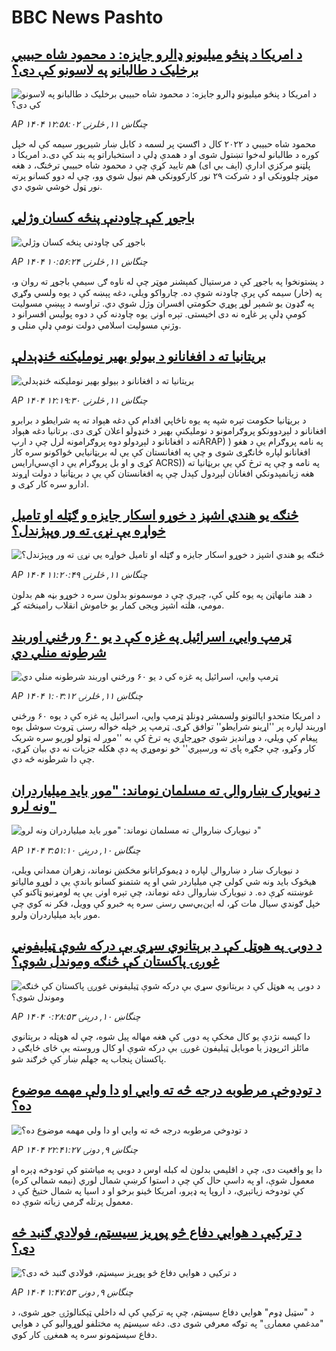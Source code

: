 # BBC News Pashto## [د امریکا د پنځو میلیونو ډالرو جایزه: د محمود شاه حبیبي برخلیک د طالبانو په لاسونو کې دی؟](https://www.bbc.com/pashto/articles/c0rv18xrp71o?at_campaign=githubrss)![د امریکا د پنځو میلیونو ډالرو جایزه: د محمود شاه حبیبي برخلیک د طالبانو په لاسونو کې دی؟](https://ichef.bbci.co.uk/ace/ws/240/cpsprodpb/30f4/live/e2fd2550-543b-11f0-aa04-63f097c9ce41.jpg)_AP ۱۴۰۴ چنگاښ ۱۱, څلرنۍ ۱۲:۵۸:۰۲_محمود شاه حبیبي د ۲۰۲۲ کال د اګسټ پر لسمه د کابل ښار شیرپور سیمه کې له خپل کوره د طالبانو له‌خوا تښتول شوی او د همدې ډلې د استخباراتو په بند کې دی.د امریکا د پلټنو مرکزي ادارې (اېف بي ای) هم تایید کړې چې د محمود شاه حبیبي ترڅنګ، د هغه موټر چلوونکی او د شرکت ۲۹ نور کارکوونکي هم نیول شوي وو، چې له دوو کسانو پرته نور ټول خوشي شوي دي.## [باجوړ کې چاودنې پنځه کسان وژلي](https://www.bbc.com/pashto/articles/cj4ew52p945o?at_campaign=githubrss)![باجوړ کې چاودنې پنځه کسان وژلي](https://ichef.bbci.co.uk/ace/ws/240/cpsprodpb/13df/live/a15a9e90-5731-11f0-804c-b585e3f5213e.png)_AP ۱۴۰۴ چنگاښ ۱۱, څلرنۍ ۱۰:۵۶:۲۴_د پښتونخوا په باجوړ کې د مرستیال کمېشنر موټر چې له ناوه ګۍ سیمې باجوړ ته روان و، په (خار) سیمه کې پرې چاودنه شوې ده. چارواکو ویلي، دغه پېښه کې د یوه ولسي وګړي په ګډون یو شمېر لوړ پوړي حکومتي افسران وژل شوي دي. تراوسه د پېښې مسولیت کومې ډلې پر غاړه نه دی اخیستی. تېره اونۍ یوه چاودنه کې د دوه پولیس افسرانو د وژنې مسولیت اسلامي دولت نومې ډلې منلی و.## [بریتانیا ته د افغانانو د بیولو بهیر نوملیکنه ځنډېدلې](https://www.bbc.com/pashto/articles/c9dg0j3eg6no?at_campaign=githubrss)![بریتانیا ته د افغانانو د بیولو بهیر نوملیکنه ځنډېدلې](https://ichef.bbci.co.uk/ace/ws/240/cpsprodpb/c767/live/939680d0-5736-11f0-960d-e9f1088a89fe.jpg)_AP ۱۴۰۴ چنگاښ ۱۱, څلرنۍ ۱۲:۱۹:۳۰_د بريټانیا حکومت تېره شپه په یوه ناڅاپي اقدام کې دغه هېواد ته په شرایطو د برابرو افغانانو د لېږدوونکو پروګرامونو د نوملیکنې بهیر د ځنډولو اعلان کړی دی.
برتانیا دغه هېواد ته د افغانانو د لېږدولو دوه پروګرامونه لرل چې د ارپARAP) ) په نامه پروګرام یې د هغو افغانانو لپاره ځانګړی شوی و چې په افغانستان کې یې له بریټانیايي ځواکونو سره کار کړی و او بل پروګرام یې د اې‌سي‌ارایس ACRS)) په نامه و چې په ترڅ کې یې بریټانیا ته هغه زیانمېدونکي افغانان لېږدول کېدل چې په افغانستان کې یې د بريټانیا د دولت اړوند ادارو سره کار کړی و.## [څنګه یو هندي اشپز د خوړو اسکار جایزه و ګټله او تامیل خواړه یې نړۍ ته ور وپېژندل؟](https://www.bbc.com/pashto/articles/c04ddknpkx2o?at_campaign=githubrss)![څنګه یو هندي اشپز د خوړو اسکار جایزه و ګټله او تامیل خواړه یې نړۍ ته ور وپېژندل؟](https://ichef.bbci.co.uk/ace/ws/240/cpsprodpb/8b01/live/e70f5530-568b-11f0-9074-8989d8c97d87.jpg)_AP ۱۴۰۴ چنگاښ ۱۱, څلرنۍ ۱۱:۲۰:۴۹_د هند مانهاټن په یوه کلي کې، چیرې چې د موسمونو بدلون سره د خوړو بڼه هم بدلون مومي، هلته اشپز ویجی کمار یو خاموش انقلاب رامینځته کړ.## [ټرمپ وايي، اسرائیل په غزه کې د یو ۶۰ ورځني اوربند شرطونه منلي دي](https://www.bbc.com/pashto/articles/cdr3kl72xxpo?at_campaign=githubrss)![ټرمپ وايي، اسرائیل په غزه کې د یو ۶۰ ورځني اوربند شرطونه منلي دي](https://ichef.bbci.co.uk/ace/ws/240/cpsprodpb/1332/live/05aaa990-5731-11f0-960d-e9f1088a89fe.jpg)_AP ۱۴۰۴ چنگاښ ۱۱, څلرنۍ ۱:۰۳:۱۲_د امریکا متحدو ایالتونو ولسمشر ډونلډ ټرمپ وايي، اسرائیل په غزه کې د یوه ۶۰ ورځني اوربند لپاره پر ''اړینو شرايطو'' توافق کړی. 
ټرمپ پر خپله خواله رسنۍ ټروث سوشل یوه پیغام کې ویلي، د وړاندیز شوي جوړجاړي په ترڅ کې به ''موږ له ټولو لوریو سره شریک کار وکړو، چې جګړه پای ته ورسېږي'' خو نوموړي په دې هکله جزیات نه دي بیان کړي، چې دا شرطونه څه دي.## [د نیویارک ښاروالۍ ته مسلمان نوماند: "موږ باید میلیاردران ونه لرو"](https://www.bbc.com/pashto/articles/crk66ekdnx6o?at_campaign=githubrss)![د نیویارک ښاروالۍ ته مسلمان نوماند: "موږ باید میلیاردران ونه لرو"](https://ichef.bbci.co.uk/ace/ws/240/cpsprodpb/45d7/live/f52e6ed0-55c3-11f0-960d-e9f1088a89fe.jpg)_AP ۱۴۰۴ چنگاښ ۱۰, درېنۍ ۳:۵۱:۱۰_د نیویارک ښار د ښاروالۍ لپاره د ډیموکراتانو مخکښ نوماند، زهران ممداني ویلي، هیڅوک باید ونه شي کولی چې میلیاردر شي او په شتمنو کسانو باندې یې د لوړو مالیاتو غوښتنه کړې ده.
د نیویارک ښاروالۍ دغه نوماند، چې تېره اونۍ یې په لومړنیو ټاکنو کې خپل ګوندي سیال مات کړ، له این‌بي‌سي رسنۍ سره په خبرو کې وویل، فکر نه کوي چې موږ باید میلیاردران ولرو.## [د دوبۍ په هوټل کې د برېتانوي سړي بې درکه شوې ټیلیفوني غوږۍ پاکستان کې څنګه وموندل شوې؟](https://www.bbc.com/pashto/articles/cm200zm7l82o?at_campaign=githubrss)![د دوبۍ په هوټل کې د برېتانوي سړي بې درکه شوې ټیلیفوني غوږۍ پاکستان کې څنګه وموندل شوې؟](https://ichef.bbci.co.uk/ace/ws/240/cpsprodpb/3b7f/live/7a3ae170-5610-11f0-b5c5-012c5796682d.jpg)_AP ۱۴۰۴ چنگاښ ۱۰, درېنۍ ۰:۲۸:۵۳_دا کیسه نژدې یو کال مخکې په دوبۍ کې هغه مهاله پیل شوه، چې له هوټله د برېتانوي مائلز ائرپوډز یا موبایل ټیلیفون غوږۍ بې درکه شوې او کال وروسته یې ځای ځایګی د پاکستان پنجاب په جهلم ښار کې څرګند شو.## [د تودوخې مرطوبه درجه څه ته وايي او دا ولې مهمه موضوع ده؟](https://www.bbc.com/pashto/articles/c2k111kgegeo?at_campaign=githubrss)![د تودوخې مرطوبه درجه څه ته وايي او دا ولې مهمه موضوع ده؟](https://ichef.bbci.co.uk/ace/ws/240/cpsprodpb/27cf/live/38e97520-5038-11f0-b2ab-9bc97c966e29.jpg)_AP ۱۴۰۴ چنگاښ ۹, دونۍ ۲۲:۴۱:۲۷_دا یو واقعیت دی، چې د اقلیمي بدلون له کبله اوس د دوبي په میاشتو کې تودوخه ډېره او معمول شوې، او په داسې حال کې چې د استوا کرښې شمال لوري (نیمه شمالي کره) کې تودوخه زیاتېږي، د اروپا په ډېرو، امریکا ځینو برخو او د اسیا په شمال ختیځ کې د معمول پرتله ګرمي زیاته شوې ده.## [د ترکیې د هوايي دفاع څو پوړیز سیسټم، فولادي ګنبد څه دی؟](https://www.bbc.com/pashto/articles/c3d14jeez93o?at_campaign=githubrss)![د ترکیې د هوايي دفاع څو پوړیز سیسټم، فولادي ګنبد څه دی؟](https://ichef.bbci.co.uk/ace/ws/240/cpsprodpb/d626/live/a5baba90-5553-11f0-a2ff-17a82c2e8bc4.jpg)_AP ۱۴۰۴ چنگاښ ۹, دونۍ ۱:۴۷:۵۳_د "سټیل ډوم" هوايي دفاع سیسټم، چې په ترکیې کې له داخلي ټېکنالوژۍ جوړ شوی، د "مدغمې معمارۍ" په توګه معرفي شوی دی. دغه سیسټم په مختلفو لوړوالیو کې د هوايي دفاع سیسټمونو سره په همغږۍ کار کوي.